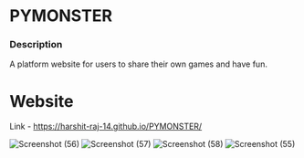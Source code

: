 # PYMONSTER

### Description 
A platform website for users to share their own games and have fun. 

# Website 

Link - https://harshit-raj-14.github.io/PYMONSTER/

![Screenshot (56)](https://user-images.githubusercontent.com/98808802/212144617-4b70b753-bede-4964-ba64-e25403d390a2.png)
![Screenshot (57)](https://user-images.githubusercontent.com/98808802/212144631-3275fae3-3ed0-4a18-8763-120353bdbd0e.png)
![Screenshot (58)](https://user-images.githubusercontent.com/98808802/212144636-efd4c031-a15f-43a1-87ea-990f4ab69f8a.png)
![Screenshot (55)](https://user-images.githubusercontent.com/98808802/212144650-6b1ac9e8-bb1c-4c40-949c-88a45e521a19.png)


